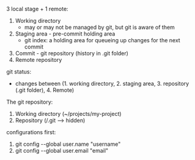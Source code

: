 3 local stage + 1 remote:
1. Working directory
    * may or may not be managed by git, but git is aware of them
2. Staging area - pre-commit holding area
    * git index: a holding area for queueing up changes for the next commit
3. Commit - git repository (history in .git folder)
4. Remote repository

git status:
* changes between (1. working directory, 2. staging area, 3. repository (.git folder), 4. Remote)

The git repository:
1. Working directory (~/projects/my-project)
2. Repository (/.git --> hidden)

configurations first:
1. git config --global user.name "username"
2. git config --global user.email "email"